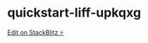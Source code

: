 # quickstart-liff-upkqxg

[Edit on StackBlitz ⚡️](https://stackblitz.com/edit/quickstart-liff-upkqxg)
